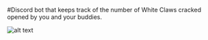 #Discord bot that keeps track of the number of White Claws cracked opened by you and your buddies.


![alt text](https://www.whiteclaw.com/img/social-card.png)

